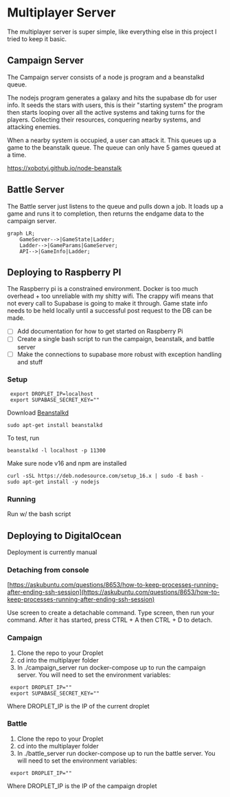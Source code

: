 # Multiplayer Server

The multiplayer server is super simple, like everything else in this project I tried to keep it basic.

## Campaign Server

The Campaign server consists of a node js program and a beanstalkd queue.

The nodejs program generates a galaxy and hits the supabase db for user info. It seeds the stars with users, this is their
"starting system" the program then starts looping over all the active systems and taking turns for the players. Collecting their resources,
conquering nearby systems, and attacking enemies.

When a nearby system is occupied, a user can attack it. This queues up a game to the beanstalk queue. The queue can only have 5 games queued at a time.

https://xobotyi.github.io/node-beanstalk

## Battle Server

The Battle server just listens to the queue and pulls down a job. It loads up a game and runs it to completion, then returns the endgame data to the 
campaign server.


```mermaid
graph LR;
    GameServer-->|GameState|Ladder;
    Ladder-->|GameParams|GameServer;
    API-->|GameInfo|Ladder;
```

## Deploying to Raspberry PI

The Raspberry pi is a constrained environment. Docker is too much overhead + too unreliable with my shitty wifi. The crappy wifi means that not every call to Supabase is going to make it through. Game state info needs to be held locally until a successful post request to the DB can be made.

- [ ] Add documentation for how to get started on Raspberry Pi
- [ ] Create a single bash script to run the campaign, beanstalk, and battle server
- [ ] Make the connections to supabase more robust with exception handling and stuff

### Setup

```
 export DROPLET_IP=localhost
 export SUPABASE_SECRET_KEY=""
```

Download [Beanstalkd](https://beanstalkd.github.io/download.html)

```
sudo apt-get install beanstalkd
```

To test, run

```
beanstalkd -l localhost -p 11300
```

Make sure node v16 and npm are installed

```
curl -sSL https://deb.nodesource.com/setup_16.x | sudo -E bash -
sudo apt-get install -y nodejs
```

### Running
Run w/ the bash script


## Deploying to DigitalOcean

Deployment is currently manual

### Detaching from console

[https://askubuntu.com/questions/8653/how-to-keep-processes-running-after-ending-ssh-session](https://askubuntu.com/questions/8653/how-to-keep-processes-running-after-ending-ssh-session)

Use screen to create a detachable command. Type screen, 
then run your command. After it has started, press CTRL + A then CTRL + D to detach. 

### Campaign
1. Clone the repo to your Droplet
2. cd into the multiplayer folder
3. In ./campaign_server run docker-compose up to run the campaign server. You will need to set the environment variables:
```
 export DROPLET_IP=""
 export SUPABASE_SECRET_KEY=""
```
Where DROPLET_IP is the IP of the current droplet

### Battle
1. Clone the repo to your Droplet
2. cd into the multiplayer folder
3. In ./battle_server run docker-compose up to run the battle server. You will need to set the environment variables:
```
 export DROPLET_IP=""
```
Where DROPLET_IP is the IP of the campaign droplet

